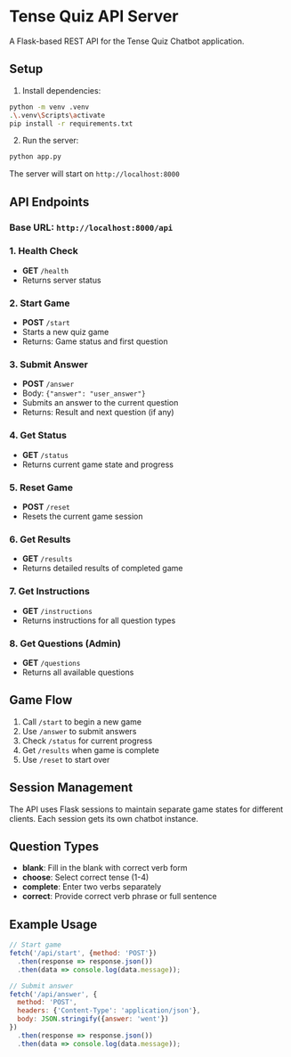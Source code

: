 # Tense Quiz API Server

A Flask-based REST API for the Tense Quiz Chatbot application.

## Setup

1. Install dependencies:
```bash
python -m venv .venv
.\.venv\Scripts\activate
pip install -r requirements.txt
```

2. Run the server:
```bash
python app.py
```

The server will start on `http://localhost:8000`

## API Endpoints

### Base URL: `http://localhost:8000/api`

### 1. Health Check
- **GET** `/health`
- Returns server status

### 2. Start Game
- **POST** `/start`
- Starts a new quiz game
- Returns: Game status and first question

### 3. Submit Answer
- **POST** `/answer`
- Body: `{"answer": "user_answer"}`
- Submits an answer to the current question
- Returns: Result and next question (if any)

### 4. Get Status
- **GET** `/status`
- Returns current game state and progress

### 5. Reset Game
- **POST** `/reset`
- Resets the current game session

### 6. Get Results
- **GET** `/results`
- Returns detailed results of completed game

### 7. Get Instructions
- **GET** `/instructions`
- Returns instructions for all question types

### 8. Get Questions (Admin)
- **GET** `/questions`
- Returns all available questions

## Game Flow

1. Call `/start` to begin a new game
2. Use `/answer` to submit answers
3. Check `/status` for current progress
4. Get `/results` when game is complete
5. Use `/reset` to start over

## Session Management

The API uses Flask sessions to maintain separate game states for different clients. Each session gets its own chatbot instance.

## Question Types

- **blank**: Fill in the blank with correct verb form
- **choose**: Select correct tense (1-4)
- **complete**: Enter two verbs separately
- **correct**: Provide correct verb phrase or full sentence

## Example Usage

```javascript
// Start game
fetch('/api/start', {method: 'POST'})
  .then(response => response.json())
  .then(data => console.log(data.message));

// Submit answer
fetch('/api/answer', {
  method: 'POST',
  headers: {'Content-Type': 'application/json'},
  body: JSON.stringify({answer: 'went'})
})
  .then(response => response.json())
  .then(data => console.log(data.message));
```
